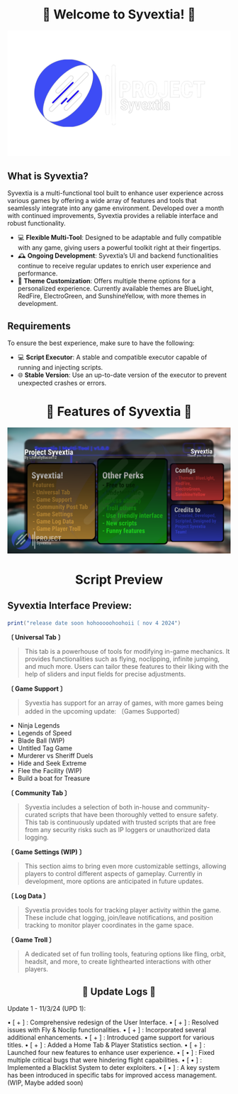 <div align="center">

# 🌟 Welcome to Syvextia! 🌟

![Syvextia Logo](https://raw.githubusercontent.com/LiterallyBacon12/Syvextia/refs/heads/main/img/logo.png)

</div>

<div align="left">

## What is Syvextia?

Syvextia is a multi-functional tool built to enhance user experience across various games by offering a wide array of features and tools that seamlessly integrate into any game environment. Developed over a month with continued improvements, Syvextia provides a reliable interface and robust functionality.

- 💻 **Flexible Multi-Tool**: Designed to be adaptable and fully compatible with any game, giving users a powerful toolkit right at their fingertips.
- 🕰 **Ongoing Development**: Syvextia’s UI and backend functionalities continue to receive regular updates to enrich user experience and performance.
- 🎨 **Theme Customization**: Offers multiple theme options for a personalized experience. Currently available themes are BlueLight, RedFire, ElectroGreen, and SunshineYellow, with more themes in development.

## Requirements

To ensure the best experience, make sure to have the following:

- 💻 **Script Executor**: A stable and compatible executor capable of running and injecting scripts.
- 🌐 **Stable Version**: Use an up-to-date version of the executor to prevent unexpected crashes or errors.

</div>

<div align="center">

# 🚀 Features of Syvextia 🚀

![Features Preview](https://raw.githubusercontent.com/LiterallyBacon12/Syvextia/refs/heads/main/img/FeaturesHAHA.png)

</div>

<div align="center">
  
# Script Preview

</div>

## Syvextia Interface Preview:
```lua
print("release date soon hohooooohoohoii〔 nov 4 2024")
```

**〔 Universal Tab 〕**

> This tab is a powerhouse of tools for modifying in-game mechanics. It provides functionalities such as flying, noclipping, infinite jumping, and much more. Users can tailor these features to their liking with the help of sliders and input fields for precise adjustments.

**〔 Game Support 〕**
> Syvextia has support for an array of games, with more games being added in the upcoming update:
〔Games Supported〕
- Ninja Legends
- Legends of Speed
- Blade Ball (WIP)
- Untitled Tag Game
- Murderer vs Sheriff Duels
- Hide and Seek Extreme
- Flee the Facility (WIP)
- Build a boat for Treasure

**〔 Community Tab 〕**
> Syvextia includes a selection of both in-house and community-curated scripts that have been thoroughly vetted to ensure safety. This tab is continuously updated with trusted scripts that are free from any security risks such as IP loggers or unauthorized data logging.

**〔 Game Settings (WIP) 〕**
> This section aims to bring even more customizable settings, allowing players to control different aspects of gameplay. Currently in development, more options are anticipated in future updates.

**〔 Log Data 〕**
> Syvextia provides tools for tracking player activity within the game. These include chat logging, join/leave notifications, and position tracking to monitor player coordinates in the game space.

**〔 Game Troll 〕**
> A dedicated set of fun trolling tools, featuring options like fling, orbit, headsit, and more, to create lighthearted interactions with other players.

<div align="center">

## 📝 Update Logs 📝

</div>
Update 1 - 11/3/24 (UPD 1):

• [ + ] : Comprehensive redesign of the User Interface.
• [ + ] : Resolved issues with Fly & Noclip functionalities.
• [ + ] : Incorporated several additional enhancements.
• [ + ] : Introduced game support for various titles.
• [ + ] : Added a Home Tab & Player Statistics section.
• [ + ] : Launched four new features to enhance user experience.
• [ • ] : Fixed multiple critical bugs that were hindering flight capabilities.
• [ • ] : Implemented a Blacklist System to deter exploiters.
• [ • ] : A key system has been introduced in specific tabs for improved access management. (WIP, Maybe added soon)

